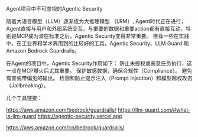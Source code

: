 Agent项目中不可忽视的Agentic Security

随着大语言模型（LLM）逐渐成为大推理模型 （LRM）, Agent时代正在进行，Agent直接与用户和外部系统交互，与重要的数据和重要action都有直接互动，特别是MCP成为潜在标准之后，Agentic Security变得非常重要。
推荐一些在实践中，在工业界和学术界用到的比较好的工具，Agentic Security、LLM Guard 和 Amazon Bedrock Guardrails。

在Agent的项目中，Agentic Security作用如下：
防止未授权或恶意任务执行，这一点在MCP爆火后尤其重要。
保护敏感数据，确保合规性（Compliance）。
避免有害或带偏见的输出。
检测和防止提示注入（Prompt Injection）和模型越权攻击（Jailbreaking）。

几个工具链接：

https://aws.amazon.com/bedrock/guardrails/
https://llm-guard.com/#what-is-llm-guard
https://agentic-security.vercel.app

https://aws.amazon.com/cn/bedrock/guardrails/
